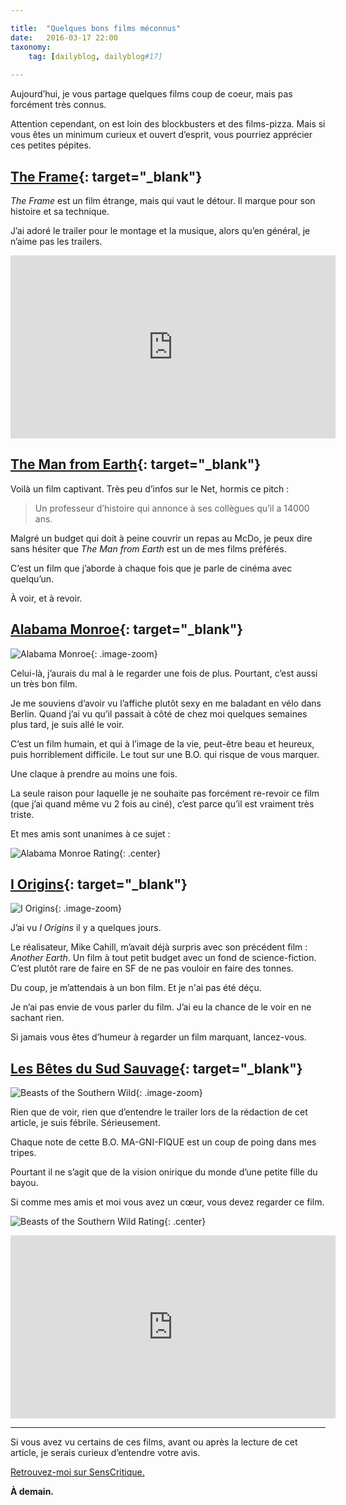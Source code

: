 ```yaml
---

title:  "Quelques bons films méconnus"
date:   2016-03-17 22:00
taxonomy:
    tag: [dailyblog, dailyblog#17]
    
---
```


Aujourd’hui, je vous partage quelques films coup de coeur, mais pas forcément très connus.

Attention cependant, on est loin des blockbusters et des films-pizza. Mais si vous êtes un minimum curieux et ouvert d’esprit, vous pourriez apprécier ces petites pépites.

## [The Frame](http://www.senscritique.com/film/The_Frame/10778889){: target="_blank"}

*The Frame* est un film étrange, mais qui vaut le détour. Il marque pour son histoire et sa technique.

J’ai adoré le trailer pour le montage et la musique, alors qu’en général, je n’aime pas les trailers.

<iframe width="520" height="293" src="https://www.youtube.com/embed/QUm04OmjZMA?rel=0&amp;showinfo=0" frameborder="0" allowfullscreen></iframe>

<br/>

## [The Man from Earth](http://www.senscritique.com/film/The_Man_from_Earth/365496){: target="_blank"}

Voilà un film captivant. Très peu d’infos sur le Net, hormis ce pitch :

> Un professeur d’histoire qui annonce à ses collègues qu’il a 14000 ans.

Malgré un budget qui doit à peine couvrir un repas au McDo, je peux dire sans hésiter que *The Man from Earth* est un de mes films préférés.

C’est un film que j’aborde à chaque fois que je parle de cinéma avec quelqu’un.

À voir, et à revoir.

## [Alabama Monroe](http://www.senscritique.com/film/Alabama_Monroe/8176466){: target="_blank"}

![Alabama Monroe](/assets/images/alabama-monroe@2x.jpg){: .image-zoom}

Celui-là, j’aurais du mal à le regarder une fois de plus. Pourtant, c’est aussi un très bon film.

Je me souviens d’avoir vu l’affiche plutôt sexy en me baladant en vélo dans Berlin. Quand j’ai vu qu’il passait à côté de chez moi quelques semaines plus tard, je suis allé le voir.

C’est un film humain, et qui à l’image de la vie, peut-être beau et heureux, puis horriblement difficile. Le tout sur une B.O. qui risque de vous marquer.

Une claque à prendre au moins une fois. 

La seule raison pour laquelle je ne souhaite pas forcément re-revoir ce film (que j’ai quand même vu 2 fois au ciné), c’est parce qu’il est vraiment très triste.

Et mes amis sont unanimes à ce sujet : 

![Alabama Monroe Rating](/assets/images/alabama-monroe-rating.jpg){: .center}

## [I Origins](http://www.senscritique.com/film/I_Origins/10405795){: target="_blank"}

![I Origins](/assets/images/i-origins@2x.jpg){: .image-zoom}

J’ai vu *I Origins* il y a quelques jours. 

Le réalisateur, Mike Cahill, m’avait déjà surpris avec son précédent film : *Another Earth*. Un film à tout petit budget avec un fond de science-fiction. C’est plutôt rare de faire en SF de ne pas vouloir en faire des tonnes.

Du coup, je m’attendais à un bon film. Et je n'ai pas été déçu. 

Je n’ai pas envie de vous parler du film. J’ai eu la chance de le voir en ne sachant rien.

Si jamais vous êtes d’humeur à regarder un film marquant, lancez-vous.

## [Les Bêtes du Sud Sauvage](http://www.senscritique.com/film/Les_Betes_du_Sud_Sauvage/396316){: target="_blank"}

![Beasts of the Southern Wild](/assets/images/beasts-southern-wild@2x.jpg){: .image-zoom}

Rien que de voir, rien que d’entendre le trailer lors de la rédaction de cet article, je suis fébrile. Sérieusement.

Chaque note de cette B.O. MA-GNI-FIQUE est un coup de poing dans mes tripes.

Pourtant il ne s’agit que de la vision onirique du monde d’une petite fille du bayou.

Si comme mes amis et moi vous avez un cœur, vous devez regarder ce film.

![Beasts of the Southern Wild Rating](/assets/images/beasts-southern-wild-rating.jpg){: .center}

<iframe width="520" height="293" src="https://www.youtube.com/embed/ZF7i2n5NXLo?rel=0&amp;showinfo=0" frameborder="0" allowfullscreen></iframe>

____

Si vous avez vu certains de ces films, avant ou après la lecture de cet article, je serais curieux d’entendre votre avis.

[Retrouvez-moi sur SensCritique.](http://www.senscritique.com/AxelRock)

**À demain.**